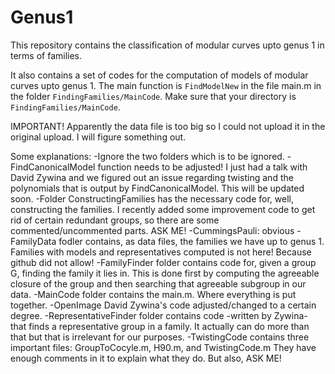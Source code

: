 # Genus1
This repository contains the classification of modular curves upto genus 1 in terms of families. 

It also contains a set of codes for the computation of models of modular curves upto genus 1. 
The main function is `FindModelNew` in the file main.m in the folder `FindingFamilies/MainCode`. Make sure that your directory is `FindingFamilies/MainCode`.

IMPORTANT!
Apparently the data file is too big so I could not upload it in the original upload. I will figure something out.

Some explanations:
-Ignore the two folders which is to be ignored.
-FindCanonicalModel function needs to be adjusted! I just had a talk with David Zywina and we figured out an issue regarding twisting and the polynomials that is output by FindCanonicalModel. This will be updated soon.
-Folder ConstructingFamilies has the necessary code for, well, constructing the families. I recently added some improvement code to get rid of certain redundant groups, so there are some commented/uncommented parts. ASK ME! 
-CummingsPauli: obvious
-FamilyData fodler contains, as data files, the families we have up to genus 1.  Families with models and representatives computed is not here! Because github did not allow!
-FamilyFinder folder contains code for, given a group G, finding the family it lies in. This is done first by computing the agreeable closure of the group and then searching that agreeable subgroup in our data.
-MainCode folder contains the main.m. Where everything is put together.
-OpenImage David Zywina's code adjusted/changed to a certain degree.
-RepresentativeFinder folder contains code -written by Zywina- that finds a representative group in a family. It actually can do more than that but that is irrelevant for our purposes.
-TwistingCode contains three important files: GroupToCocyle.m, H90.m, and TwistingCode.m They have enough comments in it to explain what they do. But also, ASK ME!